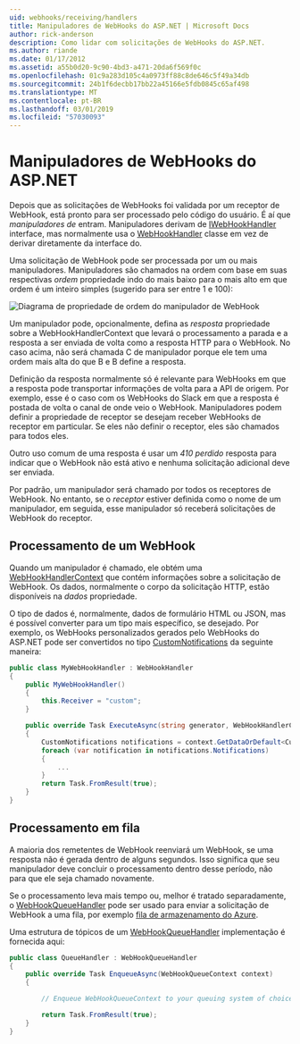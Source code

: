 ```yaml
---
uid: webhooks/receiving/handlers
title: Manipuladores de WebHooks do ASP.NET | Microsoft Docs
author: rick-anderson
description: Como lidar com solicitações de WebHooks do ASP.NET.
ms.author: riande
ms.date: 01/17/2012
ms.assetid: a55b0d20-9c90-4bd3-a471-20da6f569f0c
ms.openlocfilehash: 01c9a283d105c4a0973ff88c8de646c5f49a34db
ms.sourcegitcommit: 24b1f6decbb17bb22a45166e5fdb0845c65af498
ms.translationtype: MT
ms.contentlocale: pt-BR
ms.lasthandoff: 03/01/2019
ms.locfileid: "57030093"
---
```

# <a name="aspnet-webhooks-handlers"></a>Manipuladores de WebHooks do ASP.NET

Depois que as solicitações de WebHooks foi validada por um receptor de WebHook, está pronto para ser processado pelo código do usuário. É aí que *manipuladores de* entram. Manipuladores derivam de [IWebHookHandler](https://github.com/aspnet/WebHooks/blob/master/src/Microsoft.AspNet.WebHooks.Receivers/WebHooks/WebHookHandler.cs) interface, mas normalmente usa o [WebHookHandler](https://github.com/aspnet/WebHooks/blob/master/src/Microsoft.AspNet.WebHooks.Receivers/WebHooks/WebHookHandler.cs) classe em vez de derivar diretamente da interface do.

Uma solicitação de WebHook pode ser processada por um ou mais manipuladores. Manipuladores são chamados na ordem com base em suas respectivas *ordem* propriedade indo do mais baixo para o mais alto em que ordem é um inteiro simples (sugerido para ser entre 1 e 100):

![Diagrama de propriedade de ordem do manipulador de WebHook](_static/Handlers.png)

Um manipulador pode, opcionalmente, defina as *resposta* propriedade sobre a WebHookHandlerContext que levará o processamento a parada e a resposta a ser enviada de volta como a resposta HTTP para o WebHook. No caso acima, não será chamada C de manipulador porque ele tem uma ordem mais alta do que B e B define a resposta.

Definição da resposta normalmente só é relevante para WebHooks em que a resposta pode transportar informações de volta para a API de origem. Por exemplo, esse é o caso com os WebHooks do Slack em que a resposta é postada de volta o canal de onde veio o WebHook. Manipuladores podem definir a propriedade de receptor se desejam receber WebHooks de receptor em particular. Se eles não definir o receptor, eles são chamados para todos eles.

Outro uso comum de uma resposta é usar um *410 perdido* resposta para indicar que o WebHook não está ativo e nenhuma solicitação adicional deve ser enviada.

Por padrão, um manipulador será chamado por todos os receptores de WebHook. No entanto, se o *receptor* estiver definida como o nome de um manipulador, em seguida, esse manipulador só receberá solicitações de WebHook do receptor.

## <a name="processing-a-webhook"></a>Processamento de um WebHook

Quando um manipulador é chamado, ele obtém uma [WebHookHandlerContext](https://github.com/aspnet/WebHooks/blob/master/src/Microsoft.AspNet.WebHooks.Receivers/WebHooks/WebHookHandlerContext.cs) que contém informações sobre a solicitação de WebHook. Os dados, normalmente o corpo da solicitação HTTP, estão disponíveis na *dados* propriedade.

O tipo de dados é, normalmente, dados de formulário HTML ou JSON, mas é possível converter para um tipo mais específico, se desejado. Por exemplo, os WebHooks personalizados gerados pelo WebHooks do ASP.NET pode ser convertidos no tipo [CustomNotifications](https://github.com/aspnet/WebHooks/blob/master/src/Microsoft.AspNet.WebHooks.Receivers.Custom/WebHooks/CustomNotifications.cs) da seguinte maneira:

```csharp
public class MyWebHookHandler : WebHookHandler
{
    public MyWebHookHandler()
    {
        this.Receiver = "custom";
    }

    public override Task ExecuteAsync(string generator, WebHookHandlerContext context)
    {
        CustomNotifications notifications = context.GetDataOrDefault<CustomNotifications>();
        foreach (var notification in notifications.Notifications)
        {
            ...
        }
        return Task.FromResult(true);
    }
}
```

  ## <a name="queued-processing"></a>Processamento em fila

A maioria dos remetentes de WebHook reenviará um WebHook, se uma resposta não é gerada dentro de alguns segundos. Isso significa que seu manipulador deve concluir o processamento dentro desse período, não para que ele seja chamado novamente.

Se o processamento leva mais tempo ou, melhor é tratado separadamente, o [WebHookQueueHandler](https://github.com/aspnet/WebHooks/blob/master/src/Microsoft.AspNet.WebHooks.Receivers/WebHooks/WebHookQueueHandler.cs) pode ser usado para enviar a solicitação de WebHook a uma fila, por exemplo [fila de armazenamento do Azure](https://msdn.microsoft.com/library/azure/dd179353.aspx).

Uma estrutura de tópicos de um [WebHookQueueHandler](https://github.com/aspnet/WebHooks/blob/master/src/Microsoft.AspNet.WebHooks.Receivers/WebHooks/WebHookQueueHandler.cs) implementação é fornecida aqui:

```csharp
public class QueueHandler : WebHookQueueHandler
{
    public override Task EnqueueAsync(WebHookQueueContext context)
    {

        // Enqueue WebHookQueueContext to your queuing system of choice

        return Task.FromResult(true);
    }
}
```
